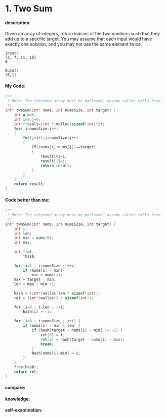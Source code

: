<h1>1. Two Sum</h1>

<h4>description:</h4>
Given an array of integers, return indices of the two numbers such that they add up to a specific target.
You may assume that each input would have exactly one solution, and you may not use the same element twice.

```
Input:
[2, 7, 11, 15]
9

Ouput:
[0,1]
```

<h4>My Code:</h4>

```c
/**
 * Note: The returned array must be malloced, assume caller calls free().
 */
int* twoSum(int* nums, int numsSize, int target) {
    int a,b=0;
    int i=0,j=0;
    int *result=(int *)malloc(sizeof(int)*2);
    for(;i<numsSize;i++)
    {
        for(j=i+1;j<numsSize;j++)
        {
            if((nums[i]+nums[j])==target)
            {
                result[0]=i;
                result[1]=j;
                return result;
            }
        }
    }
    return result;
}
```

<h4>Code better than me:</h4>

```c
/**
 * Note: The returned array must be malloced, assume caller calls free().
 */
int* twoSum(int* nums, int numsSize, int target) {
    int i;
    int len;
    int min = nums[0];
    int max;
    
    int *ret,
        *hash;
    
    for (i=1 ; i<numsSize ; ++i)
        if (nums[i] < min)
            min = nums[i];
    max = target - min;
    len = max - min +1;
    
    hash = (int*)malloc(len * sizeof(int));
    ret = (int*)malloc(2 * sizeof(int));
    
    for (i=0 ; i<len ; ++i)
        hash[i] = -1;
    
    for (i=0 ; i<numsSize ; ++i) {
        if (nums[i] - min < len) {
            if (hash[target - nums[i] - min] != -1) {
                ret[0] = i;
                ret[1] = hash[target - nums[i] - min];
                break;
            }
            hash[nums[i]-min] = i;
        }
    }
    free(hash);
    return ret;
}
```

<h4>compare:</h4>


<h4>knowledge:</h4>

<h4>self-examination:</h4>
